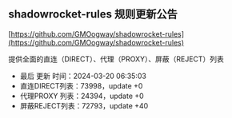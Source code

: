 ## shadowrocket-rules 规则更新公告

[https://github.com/GMOogway/shadowrocket-rules](https://github.com/GMOogway/shadowrocket-rules)

提供全面的直连（DIRECT）、代理（PROXY）、屏蔽（REJECT）列表
- 最后 更新 时间：2024-03-20 06:35:03
- 直连DIRECT列表：73998，update +0
- 代理PROXY 列表：24394，update +0
- 屏蔽REJECT列表：72793，update +40